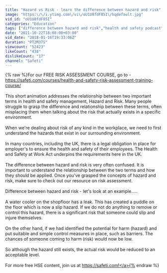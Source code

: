 ```yaml
---
title: "Hazard vs Risk - learn the difference between hazard and risk"
image: "https:\/\/i.ytimg.com\/vi\/oU1U8fdF85I\/hqdefault.jpg"
vid_id: "oU1U8fdF85I"
categories: "Education"
tags: ["difference between hazard and risk","health and safety podcast","hazard or risk"]
date: "2021-10-22T18:08:00+03:00"
vid_date: "2018-01-16T19:33:06Z"
duration: "PT2M37S"
viewcount: "52423"
likeCount: "438"
dislikeCount: "17"
channel: "Safeti"
---
```

{% raw %}For our FREE RISK ASSESSMENT COURSE, go to  - <a rel="nofollow" target="blank" href="https://safeti.com/courses/health-and-safety-risk-assessment-training-course/">https://safeti.com/courses/health-and-safety-risk-assessment-training-course/</a><br /><br />This short animation addresses the relationship between two important terms in health and safety management, Hazard and Risk. Many people struggle to grasp the difference and relationship between these terms, often misplacing them when talking about the risk that actually exists in a specific environment.<br /><br />When we're dealing about risk of any kind in the workplace, we need to first understand the hazards that exist in our surrounding environment.<br /><br />In many countries, including the UK, there is a legal obligation in place for employer's to ensure the health and safety of their employees. The Health and Safety at Work Act underpins the requirements here in the UK.<br /><br />The difference between hazard and risk is very often confused. It is important to understand the relationship between the two terms and how they should be applied. Once you've grasped the concepts of hazard and risk, make sure to check out our resource on risk assessment.<br /><br />Difference between hazard and risk - let's look at an example.....<br /><br />A water cooler on the shopfloor has a leak. This has created a puddle on the floor which is now a slip hazard. If we do not do anything to remove or control this hazard, there is a significant risk that someone could slip and injure themselves.<br /><br />On the other hand, if we had identified the potential for harm (hazard) and put suitable and simple control measures in place, such as barriers. The chances of someone coming to harm (risk) would now be low.<br /><br />So although the hazard still exists, the actual risk would be reduced to an acceptable level.<br /><br />For more free HSE content, join us at <a rel="nofollow" target="blank" href="https://safeti.com!">https://safeti.com!</a>{% endraw %}
